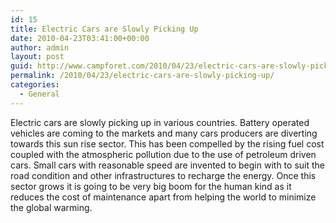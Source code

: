 ```yaml
---
id: 15
title: Electric Cars are Slowly Picking Up
date: 2010-04-23T03:41:00+00:00
author: admin
layout: post
guid: http://www.campforet.com/2010/04/23/electric-cars-are-slowly-picking-up/
permalink: /2010/04/23/electric-cars-are-slowly-picking-up/
categories:
  - General
---
```

Electric cars are slowly picking up in various countries. Battery operated vehicles are coming to the markets and many cars producers are diverting towards this sun rise sector. This has been compelled by the rising fuel cost coupled with the atmospheric pollution due to the use of petroleum driven cars. Small cars with reasonable speed are invented to begin with to suit the road condition and other infrastructures to recharge the energy. Once this sector grows it is going to be very big boom for the human kind as it reduces the cost of maintenance apart from helping the world to minimize the global warming.